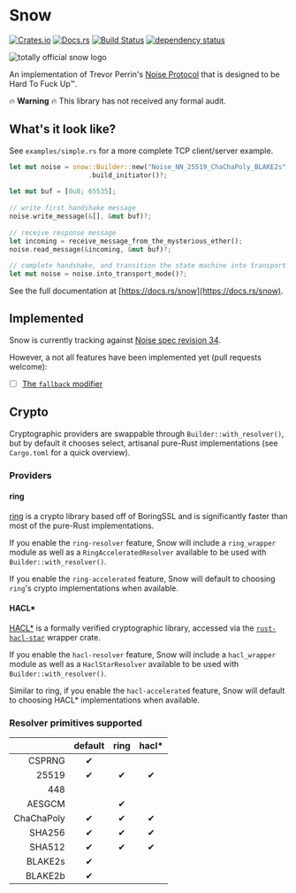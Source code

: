 # Snow

[![Crates.io](https://img.shields.io/crates/v/snow.svg)](https://crates.io/crates/snow)
[![Docs.rs](https://docs.rs/snow/badge.svg)](https://docs.rs/snow)
[![Build Status](https://travis-ci.org/mcginty/snow.svg?branch=master)](https://travis-ci.org/mcginty/snow)
[![dependency status](https://deps.rs/repo/github/mcginty/snow/status.svg)](https://deps.rs/repo/github/mcginty/snow)

![totally official snow logo](https://i.imgur.com/gFgvo49.jpg?1)

An implementation of Trevor Perrin's [Noise Protocol](https://noiseprotocol.org/) that is designed to be
Hard To Fuck Up™.

🔥 **Warning** 🔥 This library has not received any formal audit.

## What's it look like?
See `examples/simple.rs` for a more complete TCP client/server example.

```rust
let mut noise = snow::Builder::new("Noise_NN_25519_ChaChaPoly_BLAKE2s".parse()?)
                    .build_initiator()?;
 
let mut buf = [0u8; 65535];
 
// write first handshake message
noise.write_message(&[], &mut buf)?;
 
// receive response message
let incoming = receive_message_from_the_mysterious_ether();
noise.read_message(&incoming, &mut buf)?;
 
// complete handshake, and transition the state machine into transport mode
let mut noise = noise.into_transport_mode()?;
```

See the full documentation at [https://docs.rs/snow](https://docs.rs/snow).


## Implemented

Snow is currently tracking against [Noise spec revision 34](https://noiseprotocol.org/noise_rev34.html).

However, a not all features have been implemented yet (pull requests welcome):

- [ ] [The `fallback` modifier](https://noiseprotocol.org/noise_rev34.html#the-fallback-modifier)

## Crypto
Cryptographic providers are swappable through `Builder::with_resolver()`, but by default it chooses select, artisanal
pure-Rust implementations (see `Cargo.toml` for a quick overview).

### Providers

#### ring

[ring](https://github.com/briansmith/ring) is a crypto library based off of BoringSSL and is significantly faster than most of the pure-Rust implementations.

If you enable the `ring-resolver` feature, Snow will include a `ring_wrapper` module as well as a `RingAcceleratedResolver` available to be used with `Builder::with_resolver()`.

If you enable the `ring-accelerated` feature, Snow will default to choosing `ring`'s crypto implementations when available.

#### HACL*

[HACL*](https://github.com/mitls/hacl-star) is a formally verified cryptographic library, accessed via the [`rust-hacl-star`](https://github.com/quininer/rust-hacl-star) wrapper crate.

If you enable the `hacl-resolver` feature, Snow will include a `hacl_wrapper` module as well as a `HaclStarResolver` available to be used with `Builder::with_resolver()`.

Similar to ring, if you enable the `hacl-accelerated` feature, Snow will default to choosing HACL* implementations when available.

### Resolver primitives supported

|            | default | ring | hacl* |
|-----------:|:-------:|:----:|:-----:|
| CSPRNG     | ✔       |      |       |
| 25519      | ✔       | ✔    | ✔     |
| 448        |         |      |       |
| AESGCM     |         | ✔    |       |
| ChaChaPoly | ✔       | ✔    | ✔     |
| SHA256     | ✔       | ✔    | ✔     |
| SHA512     | ✔       | ✔    | ✔     |
| BLAKE2s    | ✔       |      |       |
| BLAKE2b    | ✔       |      |       |
